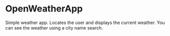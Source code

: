 # OpenWeatherApp

Simple weather app. Locates the user and displays the current weather.
You can see the weather using a city name search.
